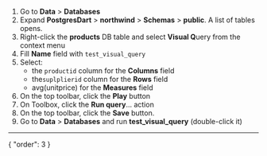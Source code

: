 1. Go to **Data** > **Databases**
2. Expand **PostgresDart** > **northwind** > **Schemas** > **public**. A list of tables opens.
3. Right-click the **products** DB table and select **Visual Q**uery from the context menu
4. Fill **Name** field with `test_visual_query`
5. Select:
    - the `productid` column for the **Columns** field
    - the`suplplierid` column for the **Rows** field
    - avg(unitprice) for the **Measures** field
6. On the top toolbar, click the **Play** button
7. On Toolbox, click the **Run query**... action
8. On the top toolbar, click the **Save** button.
9. Go to **Data** > **Databases** and run **test_visual_query** (double-click it)
---
{
  "order": 3
}